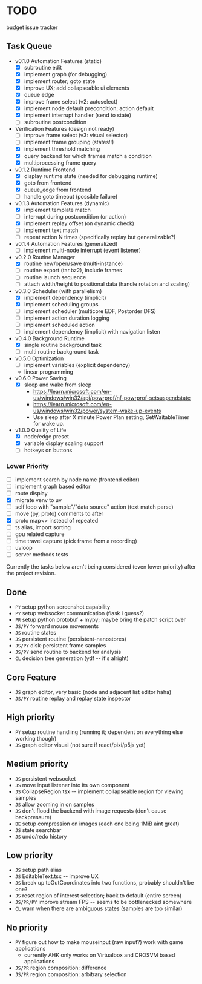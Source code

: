 # TODO

budget issue tracker

## Task Queue

- v0.1.0 Automation Features (static)
  - [x] subroutine edit
  - [x] implement graph (for debugging)
  - [x] implement router; goto state
  - [x] improve UX; add collapseable ui elements
  - [x] queue edge
  - [x] improve frame select (v2: autoselect)
  - [x] implement node default precondition; action default
  - [x] implement interrupt handler (send to state)
  - [ ] subroutine postcondition
- Verification Features (design not ready)
  - [ ] improve frame select (v3: visual selector)
  - [ ] implement frame grouping (states!!)
  - [x] implement threshold matching
  - [x] query backend for which frames match a condition
  - [x] multiprocessing frame query
- v0.1.2 Runtime Frontend
  - [x] display runtime state (needed for debugging runtime)
  - [x] goto from frontend
  - [x] queue_edge from frontend
  - [ ] handle goto timeout (possible failure)
- v0.1.3 Automation Features (dynamic)
  - [x] implement template match
  - [ ] interrupt during postcondition (or action)
  - [x] implement replay offset (on dynamic check)
  - [ ] implement text match
  - [ ] repeat action N times (specifically replay but generalizable?)
- v0.1.4 Automation Features (generalized)
  - [ ] implement multi-node interrupt (event listener)
- v0.2.0 Routine Manager
  - [x] routine new/open/save (multi-instance)
  - [ ] routine export (tar.bz2), include frames
  - [ ] routine launch sequence
  - [ ] attach width/height to positional data (handle rotation and scaling)
- v0.3.0 Scheduler (with parallelism)
  - [x] implement dependency (implicit)
  - [x] implement scheduling groups
  - [ ] implement scheduler (multicore EDF, Postorder DFS)
  - [ ] implement action duration logging
  - [ ] implement scheduled action
  - [ ] implement dependency (implicit) with navigation listen
- v0.4.0 Background Runtime
  - [x] single routine background task
  - [ ] multi routine background task
- v0.5.0 Optimization
  - [ ] implement variables (explicit dependency)
  - linear programming
- v0.6.0 Power Saving
  - [x] sleep and wake from sleep
    - https://learn.microsoft.com/en-us/windows/win32/api/powrprof/nf-powrprof-setsuspendstate
    - https://learn.microsoft.com/en-us/windows/win32/power/system-wake-up-events
    - Use sleep after X minute Power Plan setting, SetWaitableTimer for wake up.
- v1.0.0 Quality of Life
  - [x] node/edge preset
  - [x] variable display scaling support
  - [ ] hotkeys on buttons

### Lower Priority

- [ ] implement search by node name (frontend editor)
- [ ] implement graph based editor
- [ ] route display
- [x] migrate venv to uv
- [ ] self loop with "sample"/"data source" action (text match parse)
- [ ] move (py, proto) comments to after
- [x] proto map<> instead of repeated
- [ ] ts alias, import sorting
- [ ] gpu related capture
- [ ] time travel capture (pick frame from a recording)
- [ ] uvloop
- [ ] server methods tests

Currently the tasks below aren't being considered (even lower priority) after
the project revision.

## Done

- `PY` setup python screenshot capability
- `PY` setup websocket communication (flask i guess?)
- `PR` setup python protobuf + mypy; maybe bring the patch script over
- `JS/PY` forward mouse movements
- `JS` routine states
- `JS` persistent routine (persistent-nanostores)
- `JS/PY` disk-persistent frame samples
- `JS/PY` send routine to backend for analysis
- `CL` decision tree generation (ydf -- it's alright)

## Core Feature

- `JS` graph editor, very basic (node and adjacent list editor haha)
- `JS/PY` routine replay and replay state inspector

## High priority

- `PY` setup routine handling (running it; dependent on everything else working though)
- `JS` graph editor visual (not sure if react/pixi/p5js yet)

## Medium priority

- `JS` persistent websocket
- `JS` move input listener into its own component
- `JS` CollapseRegion.tsx -- implement collapseable region for viewing samples
- `JS` allow zooming in on samples
- `JS` don't flood the backend with image requests (don't cause backpressure)
- `BE` setup compression on images (each one being 1MiB aint great)
- `JS` state searchbar
- `JS` undo/redo history

## Low priority

- `JS` setup path alias
- `JS` EditableText.tsx -- improve UX
- `JS` break up toOutCoordinates into two functions, probably shouldn't be one?
- `JS` reset region of interest selection; back to default (entire screen)
- `JS/PR/PY` improve stream FPS -- seems to be bottlenecked somewhere
- `CL` warn when there are ambiguous states (samples are too similar)

## No priority

- `PY` figure out how to make mouseinput (raw input?) work with game applications
  - currently AHK only works on Virtualbox and CROSVM based applications
- `JS/PR` region composition: difference
- `JS/PR` region composition: arbitrary selection
